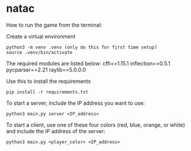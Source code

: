 # natac

How to run the game from the terminal:

Create a virtual environment
```
python3 -m venv .venv (only do this for first time setup)
source .venv/bin/activate
```
The required modules are listed below:
cffi==1.15.1
inflection==0.5.1
pycparser==2.21
raylib==5.0.0.0

Use this to install the requirements
```
pip install -r requirements.txt
```
To start a server, include the IP address you want to use:
```
python3 main.py server <IP_address>
```
To start a client, use one of these four colors (red, blue, orange, or white) and include the IP address of the server:
```
python3 main.py <player_color> <IP_address>
```